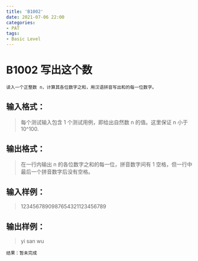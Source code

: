 ```yaml
---
title: 'B1002'
date: 2021-07-06 22:00
categories:
- PAT
tags:
- Basic Level
---
```

# B1002 写出这个数
    读入一个正整数 n，计算其各位数字之和，用汉语拼音写出和的每一位数字。
<!-- more -->
## 输入格式：
> 每个测试输入包含 1 个测试用例，即给出自然数 n 的值。这里保证 n 小于 10^100.
## 输出格式：
> 在一行内输出 n 的各位数字之和的每一位，拼音数字间有 1 空格，但一行中最后一个拼音数字后没有空格。

## 输入样例：
> 1234567890987654321123456789
## 输出样例：
> yi san wu


    结果：暂未完成
